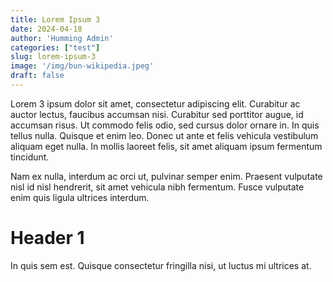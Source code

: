 ```yaml
---
title: Lorem Ipsum 3
date: 2024-04-18
author: 'Humming Admin'
categories: ["test"]
slug: lorem-ipsum-3
image: '/img/bun-wikipedia.jpeg'
draft: false
---
```

Lorem 3 ipsum dolor sit amet, consectetur adipiscing elit. Curabitur ac auctor lectus, faucibus accumsan nisi. Curabitur sed porttitor augue, id accumsan risus. Ut commodo felis odio, sed cursus dolor ornare in. In quis tellus nulla. Quisque et enim leo. Donec ut ante et felis vehicula vestibulum aliquam eget nulla. In mollis laoreet felis, sit amet aliquam ipsum fermentum tincidunt. 

Nam ex nulla, interdum ac orci ut, pulvinar semper enim. Praesent vulputate nisl id nisl hendrerit, sit amet vehicula nibh fermentum. Fusce vulputate enim quis ligula ultrices interdum. 

# Header 1


In quis sem est. Quisque consectetur fringilla nisi, ut luctus mi ultrices at.